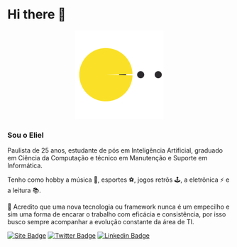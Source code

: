 # Hi there 👋

<div align="center">
	<img src="https://raw.githubusercontent.com/elccastro/elccastro/master/pacman.svg?sanitize=true" width="200" height="200">
</div>

### Sou o Eliel

Paulista de 25 anos, estudante de pós em Inteligência Artificial, graduado em Ciência da Computação e técnico em Manutenção e Suporte em Informática.

Tenho como hobby a música 🎸, esportes ⚽️, jogos retrôs 🕹, a eletrônica ⚡ e a leitura 📚.


🤔 Acredito que uma nova tecnologia ou framework nunca é um empecilho e sim uma forma de encarar o trabalho com eficácia e consistência, por isso busco sempre acompanhar a evolução constante da área de TI.

<a href="https://elielcastro.com.br" rel="nofollow"><img src="https://img.shields.io/badge/-elielcastro.com.br-blue??style=flat-square&amp;link=https://elielcastro.com.br" alt="Site Badge" data-canonical-src="https://img.shields.io/badge/Blog-/elielcastro-black" style="max-width:100%;"></a>
<a href="https://twitter.com/elielccastro" rel="nofollow"><img src="https://camo.githubusercontent.com/a30e39c8fbeddc53d346cee897c043ce4033f459/68747470733a2f2f696d672e736869656c64732e696f2f62616467652f2d547769747465722d3163613066313f7374796c653d666c61742d737175617265266c6162656c436f6c6f723d316361306631266c6f676f3d74776974746572266c6f676f436f6c6f723d7768697465266c696e6b3d68747470733a2f2f747769747465722e636f6d2f66656c6970656669616c686f5f" alt="Twitter Badge" data-canonical-src="https://img.shields.io/badge/-Twitter-1ca0f1?style=flat-square&amp;labelColor=1ca0f1&amp;logo=twitter&amp;logoColor=white&amp;link=https://twitter.com/elielccastro" style="max-width:100%;"></a>
<a href="https://www.linkedin.com/in/elccastro" rel="nofollow"><img src="https://camo.githubusercontent.com/3de3a6348c0e6b6a913fbe25fec57b018080bef1/68747470733a2f2f696d672e736869656c64732e696f2f62616467652f2d4c696e6b6564496e2d626c75653f7374796c653d666c61742d737175617265266c6f676f3d4c696e6b6564696e266c6f676f436f6c6f723d7768697465266c696e6b3d68747470733a2f2f7777772e6c696e6b6564696e2e636f6d2f696e2f66656c6970656669616c686f" alt="Linkedin Badge" data-canonical-src="https://img.shields.io/badge/-LinkedIn-blue?style=flat-square&amp;logo=Linkedin&amp;logoColor=white&amp;link=https://www.linkedin.com/in/elccastro" style="max-width:100%;"></a>
